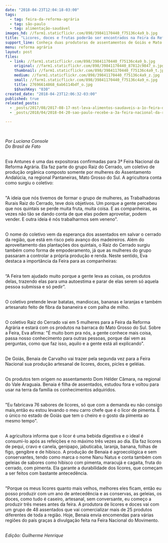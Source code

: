 ```yaml
---
date: "2018-04-23T12:04:18-03:00"
tags:
  - tag: feira-da-reforma-agrária
  - tag: são-paulo
  - tag: alimentação-saudável
images_hd: //farm1.staticflickr.com/898/39841170440_f75136c4a9_b.jpg
title: "Licores, doces e frutas poderão ser encontrados na Feira da Reforma Agrária"
support_line: Conheça duas produtoras de assentamentos de Goiás e Mato Grosso do Sul que vão expor na Feira em São Paulo
menu: reforma agrária
layout: post
files:
  - link: //farm1.staticflickr.com/898/39841170440_f75136c4a9_b.jpg
    original: //farm1.staticflickr.com/898/39841170440_87812c9847_o.jpg
    thumbnail: //farm1.staticflickr.com/898/39841170440_f75136c4a9_t.jpg
    medium: //farm1.staticflickr.com/898/39841170440_f75136c4a9_z.jpg
    small: //farm1.staticflickr.com/898/39841170440_f75136c4a9_n.jpg
    title: 27696614868_6ab6114bdf_o.jpg
    $$hashKey: "030"
created_date: "2018-04-23T12:06:32-03:00"
published: true
releated_posts:
  - _posts/2017/08/2017-08-17-mst-leva-alimentos-saudaveis-a-1o-feira-da-agricultura-familiar-de-itaberaba.md
  - _posts/2018/04/2018-04-20-sao-paulo-recebe-a-3a-feira-nacional-da-reforma-agraria-em-maio.md

---
```

<p>&nbsp;</p>

<p><em>Por Luciana Console<br />
Do Brasil de Fato&nbsp;&nbsp;</em></p>

<p><br />
Eva Antunes &eacute; uma das expositoras confirmadas para 3&ordf; Feira Nacional da Reforma Agr&aacute;ria. Ela faz parte do grupo Raiz do Cerrado, um coletivo de produ&ccedil;&atilde;o org&acirc;nica composto somente por mulheres do Assentamento Andal&uacute;cia, na regional Pantaneiras, Mato Grosso do Sul. A agricultora conta como surgiu o coletivo:</p>

<p><br />
&quot;A ideia que n&oacute;s tivemos de formar o grupo de mulheres, as Trabalhadoras Rurais Raiz do Cerrado, teve dois objetivos. Um porque a gente percebeu que nos quintais se perde muita fruta, muita coisa. E as companheiras, as vezes n&atilde;o t&atilde;o se dando conta de que elas podem aproveitar, podem vender. E outra ideia &eacute; n&oacute;s trabalharmos sem veneno&quot;.&nbsp;</p>

<p><br />
O nome do coletivo vem da esperan&ccedil;a dos assentados em salvar o cerrado da regi&atilde;o, que est&aacute; em risco pelo avan&ccedil;o dos madeireiros. Al&eacute;m do aproveitamento das planta&ccedil;&otilde;es dos quintais, o Raiz do Cerrado surgiu tamb&eacute;m como forma de empoderamento, j&aacute; que as mulheres do grupo passaram a controlar a pr&oacute;pria produ&ccedil;&atilde;o e renda. Neste sentido, Eva destaca a import&acirc;ncia da Feira para as companheiras:</p>

<p><br />
&ldquo;A Feira tem ajudado muito porque a gente leva as coisas, os produtos delas, trazendo elas para uma autoestima e parar de elas serem s&oacute; aquela pessoa submissa e s&oacute; pedir&rdquo;.</p>

<p><br />
O coletivo pretende levar batatas, mandiocas, bananas e laranjas e tamb&eacute;m artesanato feito de fibra da bananeira e com palha de milho.</p>

<p><br />
O coletivo Raiz do Cerrado vai em 5 mulheres para a Feira da Reforma Agr&aacute;ria e estar&aacute; com os produtos na barraca do Mato Grosso do Sul. Sobre a Feira, Eva afirma: &quot;&Eacute; muito bom pra n&oacute;s, a gente conhece mais coisa, passa nosso conhecimento para outras pessoas, porque da&iacute; vem as perguntas, como que faz isso, aquilo e a gente est&aacute; ali explicando&quot;.</p>

<p><br />
De Goi&aacute;s, Benaia de Carvalho vai trazer pela segunda vez para a Feira Nacional sua produ&ccedil;&atilde;o artesanal de licores, doces, picles e gel&eacute;ias.</p>

<p><br />
Os produtos tem origem no assentamento Dom H&eacute;lder C&acirc;mara, na regional do Vale Araguaia. Benaia &eacute; filha de assentados, estudou fora e voltou para usar na terra da fam&iacute;lia os conhecimentos adquiridos.</p>

<p><br />
&quot;Eu fabricava 76 sabores de licores, s&oacute; que com a demanda eu n&atilde;o consigo mais,ent&atilde;o eu estou levando o meu carro chefe que &eacute; o licor de pimenta. &Eacute; o &uacute;nico no estado de Goi&aacute;s que tem o cheiro e o gosto da pimenta ao mesmo tempo&quot;.</p>

<p><br />
A agricultora informa que o licor &eacute; uma bebida digestiva e o ideal &eacute; consumi-lo ap&oacute;s as refei&ccedil;&otilde;es e no m&aacute;ximo tr&ecirc;s vezes ao dia. Ela faz licores de pequi, cravo e canela, genipapo, jabuticaba, laranja, banana, folhas de figo, gengibre e de hibisco. A produ&ccedil;&atilde;o de Benaia &eacute; agroecol&oacute;gica e sem conservantes, tendo como marca o nome Nanu Natus e conta tamb&eacute;m com geleias de sabores como hibisco com pimenta, maracuj&aacute; e cagaita, fruta do cerrado, com pimenta. Ela garante a durabilidade dos licores, que come&ccedil;am a ser feitos com bastante anteced&ecirc;ncia.</p>

<p><br />
&quot;Porque os meus licores quanto mais velhos, melhores eles ficam, ent&atilde;o eu posso produzir com um ano de anteced&ecirc;ncia e as conservas, as geleias, os doces, como tudo &eacute; caseiro, artesanal, sem conversante, eu come&ccedil;o a produzir tr&ecirc;s meses antes da feira. A produtora de licores e doces vai com um grupo de 48 assentados que vai comercializar mais de 25 produtos diferentes de toda a regi&atilde;o. Hoje, Benaia envia encomendas para v&aacute;rias regi&otilde;es do pa&iacute;s gra&ccedil;as &agrave; divulga&ccedil;&atilde;o feita na Feira Nacional do Movimento.</p>

<p><br />
<em>Edi&ccedil;&atilde;o: Guilherme Henrique</em></p>
